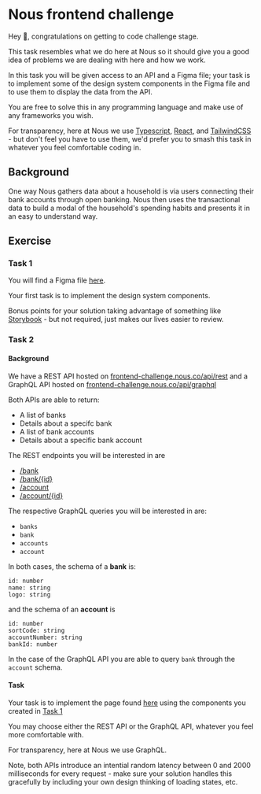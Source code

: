 # Nous frontend challenge

Hey 👋, congratulations on getting to code challenge stage. 

This task resembles what we do here at Nous so it should give you a good idea of problems we are dealing with here and how we work. 

In this task you will be given access to an API and a Figma file; your task is to implement some of the design system components in the Figma file and to use them to display the data from the API.

You are free to solve this in any programming language and make use of any frameworks you wish.

For transparency, here at Nous we use [Typescript](https://www.typescriptlang.org/), [React](https://reactjs.org/), and [TailwindCSS](https://tailwindcss.com/) - but don't feel you have to use them, we'd prefer you to smash this task in whatever you feel comfortable coding in.

## Background

One way Nous gathers data about a household is via users connecting their bank accounts through open banking. Nous then uses the transactional data to build a modal of the household's spending habits and presents it in an easy to understand way.

## Exercise

### Task 1

You will find a Figma file [here](https://www.figma.com/file/z4u4boBGc4tZ5KMIgw01vZ/Nous-frontend-challenge?node-id=0%3A1&t=18kwC6fFt8pQTYQ0-0).

Your first task is to implement the design system components.

Bonus points for your solution taking advantage of something like [Storybook](https://github.com/storybookjs/storybook) - but not required, just makes our lives easier to review.

### Task 2

#### Background

We have a REST API hosted on [frontend-challenge.nous.co/api/rest](https://frontend-challenge.nous.co/api/rest) and a GraphQL API hosted on [frontend-challenge.nous.co/api/graphql](https://frontend-challenge.nous.co/api/graphql)

Both APIs are able to return:
- A list of banks
- Details about a specifc bank
- A list of bank accounts
- Details about a specific bank account

The REST endpoints you will be interested in are
- [/bank](https://frontend-challenge.nous.co/api/rest/bank)
- [/bank/{id}](https://frontend-challenge.nous.co/api/rest/bank/1)
- [/account](https://frontend-challenge.nous.co/api/rest/account)
- [/account/{id}](https://frontend-challenge.nous.co/api/rest/account/1)

The respective GraphQL queries you will be interested in are:
- `banks`
- `bank`
- `accounts`
- `account`

In both cases, the schema of a **bank** is:
```
id: number
name: string
logo: string
```
and the schema of an **account** is
```
id: number
sortCode: string
accountNumber: string
bankId: number
```

In the case of the GraphQL API you are able to query `bank` through the `account` schema.

#### Task

Your task is to implement the page found [here](https://www.figma.com/file/z4u4boBGc4tZ5KMIgw01vZ/Nous-frontend-challenge?node-id=6%3A2&t=18kwC6fFt8pQTYQ0-0) using the components you created in [Task 1](#task-1)

You may choose either the REST API or the GraphQL API, whatever you feel more comfortable with. 

For transparency, here at Nous we use GraphQL.

Note, both APIs introduce an intential random latency between 0 and 2000 milliseconds for every request - make sure your solution handles this gracefully by including your own design thinking of loading states, etc. 
